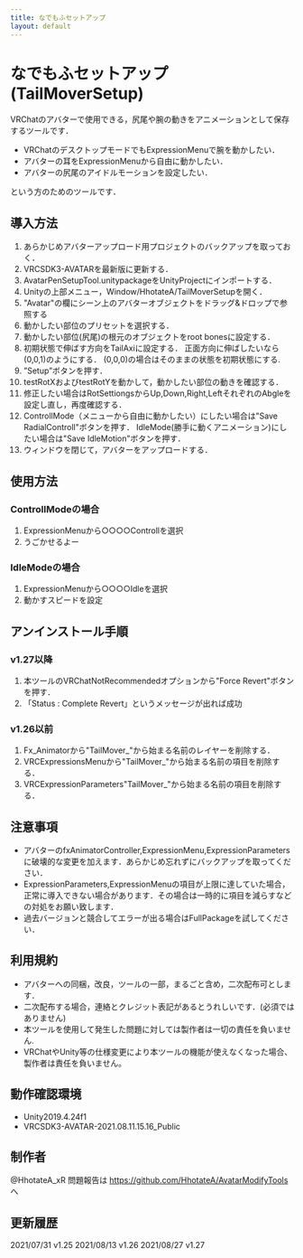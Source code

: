 ```yaml
---
title: なでもふセットアップ
layout: default
---
```


# なでもふセットアップ(TailMoverSetup)

VRChatのアバターで使用できる，尻尾や腕の動きをアニメーションとして保存するツールです．

- VRChatのデスクトップモードでもExpressionMenuで腕を動かしたい．
- アバターの耳をExpressionMenuから自由に動かしたい．
- アバターの尻尾のアイドルモーションを設定したい．

という方のためのツールです．

## 導入方法
1. あらかじめアバターアップロード用プロジェクトのバックアップを取っておく．
2. VRCSDK3-AVATARを最新版に更新する．
3. AvatarPenSetupTool.unitypackageをUnityProjectにインポートする．
4. Unityの上部メニュー，Window/HhotateA/TailMoverSetupを開く．
5. "Avatar"の欄にシーン上のアバターオブジェクトをドラッグ&ドロップで参照する
6. 動かしたい部位のプリセットを選択する．
7. 動かしたい部位(尻尾)の根元のオブジェクトをroot bonesに設定する．
8. 初期状態で伸ばす方向をTailAxiに設定する．
正面方向に伸ばしたいなら(0,0,1)のようにする．
(0,0,0)の場合はそのままの状態を初期状態にする.
9. ”Setup”ボタンを押す．
10. testRotXおよびtestRotYを動かして，動かしたい部位の動きを確認する．
11. 修正したい場合はRotSettiongsからUp,Down,Right,LeftそれぞれのAbgleを設定し直し，再度確認する．
12. ControllMode（メニューから自由に動かしたい）にしたい場合は"Save RadialControll"ボタンを押す．
IdleMode(勝手に動くアニメーション)にしたい場合は"Save IdleMotion"ボタンを押す．
13. ウィンドウを閉じて，アバターをアップロードする．

## 使用方法
### ControllModeの場合
1. ExpressionMenuから○○○○Controllを選択
2. うごかせるよー
### IdleModeの場合
1. ExpressionMenuから○○○○Idleを選択
2. 動かすスピードを設定

## アンインストール手順
### v1.27以降
1. 本ツールのVRChatNotRecommendedオプションから"Force Revert"ボタンを押す．
2. 「Status : Complete Revert」というメッセージが出れば成功
### v1.26以前
1. Fx_Animatorから"TailMover_"から始まる名前のレイヤーを削除する．
2. VRCExpressionsMenuから"TailMover_"から始まる名前の項目を削除する．
3. VRCExpressionParameters"TailMover_"から始まる名前の項目を削除する．

## 注意事項
- アバターのfxAnimatorController,ExpressionMenu,ExpressionParametersに破壊的な変更を加えます．あらかじめ忘れずにバックアップを取ってください．
- ExpressionParameters,ExpressionMenuの項目が上限に達していた場合，正常に導入できない場合があります．その場合は一時的に項目を減らすなどの対処をお願い致します．
- 過去バージョンと競合してエラーが出る場合はFullPackageを試してください．

## 利用規約
- アバターへの同梱，改良，ツールの一部，まるごと含め，二次配布可とします．
- 二次配布する場合，連絡とクレジット表記があるとうれしいです．(必須ではありません)
- 本ツールを使用して発生した問題に対しては製作者は一切の責任を負いません.
- VRChatやUnity等の仕様変更により本ツールの機能が使えなくなった場合、製作者は責任を負いません。

## 動作確認環境
- Unity2019.4.24f1
- VRCSDK3-AVATAR-2021.08.11.15.16_Public

## 制作者
@HhotateA_xR
問題報告は https://github.com/HhotateA/AvatarModifyTools へ

## 更新履歴
2021/07/31 v1.25
2021/08/13 v1.26
2021/08/27 v1.27